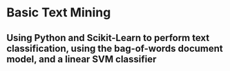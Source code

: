 # Basic Text Mining
## Using Python and Scikit-Learn to perform text classification, using the bag-of-words document model, and a linear SVM classifier
